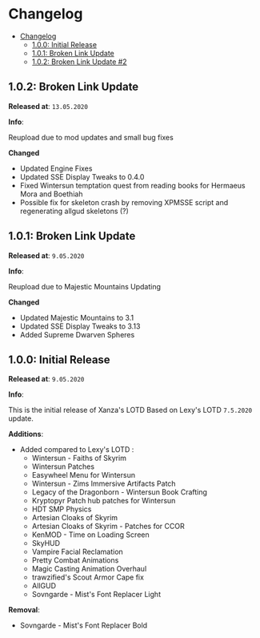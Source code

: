 # Changelog

- [Changelog](#changelog)
  - [1.0.0: Initial Release](#100-initial-release)
  - [1.0.1: Broken Link Update](#101-broken-link-update)
  - [1.0.2: Broken Link Update #2](#102-broken-link-update)

## 1.0.2: Broken Link Update

**Released at**: `13.05.2020`

**Info**:

Reupload due to mod updates and small bug fixes

**Changed**
- Updated Engine Fixes
- Updated SSE Display Tweaks to 0.4.0
- Fixed Wintersun temptation quest from reading books for Hermaeus Mora and Boethiah
- Possible fix for skeleton crash by removing XPMSSE script and regenerating allgud skeletons (?)

## 1.0.1: Broken Link Update

**Released at**: `9.05.2020`

**Info**:

Reupload due to Majestic Mountains Updating

**Changed**
- Updated Majestic Mountains to 3.1
- Updated SSE Display Tweaks to 3.13
- Added Supreme Dwarven Spheres 

## 1.0.0: Initial Release

**Released at**: `9.05.2020`

**Info**:

This is the initial release of Xanza's LOTD Based on Lexy's LOTD `7.5.2020` update.

**Additions**:
- Added compared to Lexy's LOTD : 
  - Wintersun - Faiths of Skyrim
  - Wintersun Patches
  - Easywheel Menu for Wintersun
  - Wintersun - Zims Immersive Artifacts Patch
  - Legacy of the Dragonborn - Wintersun Book Crafting
  - Kryptopyr Patch hub patches for Wintersun
  - HDT SMP Physics
  - Artesian Cloaks of Skyrim
  - Artesian Cloaks of Skyrim - Patches for CCOR
  - KenMOD - Time on Loading Screen
  - SkyHUD
  - Vampire Facial Reclamation
  - Pretty Combat Animations
  - Magic Casting Animation Overhaul
  - trawzified's Scout Armor Cape fix
  - AllGUD
  - Sovngarde - Mist's Font Replacer Light
  
**Removal**:
 - Sovngarde - Mist's Font Replacer Bold
